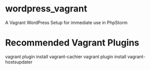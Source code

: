 wordpress_vagrant
=================

A Vagrant WordPress Setup for immediate use in PhpStorm

Recommended Vagrant Plugins
===========================

vagrant plugin install vagrant-cachier
vagrant plugin install vagrant-hostsupdater
